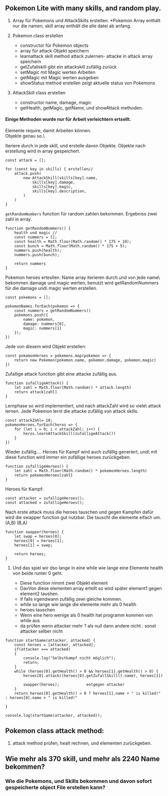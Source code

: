 ## Pokemon Lite with many skills, and random play.

1. Array für Pokemons und AttackSkills erstellen.
        *Pokemon Array enthält nur die namen, skill array enthält die alle datei ab anfang.
2. Pokemon class erstellen  
    * constructor für Pokemon objects
    * array für attack Objekt speichern
    * learnattack skill method attack zulernen- attacke in attack array speichern
    * getZufallskill gibt ein attackskill zufällig zurück
    * setMagic mit Magic werten Arbeiten
    * getMagic mit Magic werten ausgeben
    * showStatus method erstellen zeigt aktuelle status von Pokemons
       
3. AttackSkill class erstellen
    * constructor name, damage, magic
    * getHealth, getMagic, getName, und showAttack methoden.
        
#### Einige Methoden wurde nur für Arbeit verleichtern ertsellt.

Elemente require, damit Arbeiten können.\
Objekte genau so.\ 

Iteriere durch in jede skill, und erstelle davon Objekte. Objekte nach erstellung wird in array gespeichert.
```
const attack = [];

for (const key in skills) { erstellen//
    attack.push(
        new AttackSkill(skills[key].name,
            skills[key].damage,
            skills[key].magic,
            skills[key].description,
        )
    )
}
```
```getRandomNumbers``` function für random zahlen bekommen. Ergebniss zwei zahl in array.
```
function getRandomNummers() {       
    health und magic //
    const nummers = [];
    const health = Math.floor(Math.random() * 175 + 10);
    const bunch = Math.floor(Math.random() * 175 + 5);
    nummers.push(health);
    nummers.push(bunch);

    return nummers
}
```
Pokemon heroes ertesllen. Name array iterieren durch und von jede name\ bekommen damage und magic werten, benutzt wird getRandomNummers für die damage und\ magic werten erstellen.
```
const pokemons = [];                    

pokemonNames.forEach(pokemon => {       
    const nummers = getRandomNummers()  
    pokemons.push({
        name: pokemon,
        damage: nummers[0],
        magic: nummers[1]
    });
})
```
Jede von diesem wird Objekt erstellen:
```
const pokemonHeroes = pokemons.map(pokemon => {    
    return new Pokemon(pokemon.name, pokemon.damage, pokemon.magic)
})
```
Zufallige attack function gibt eine attacke zufällig aus.
```
function zufalligeAttack() {      
    let zahl = Math.floor(Math.random() * attack.length)
    return attack[zahl]
}
```
Lernphase so wird implementiert, und nach attackZahl wird so viele\ attack lernen. Jede Pokemon lernt die attacke zufällig von attack skills.
```
const attackZahl= 10;
pokemonHeroes.forEach(heros => {
    for (let i = 0; i < attackZahl; i++) {
        heros.learnAttackSkill(zufalligeAttack())
    }
})
```
Wieder zufällig.... Heroes für Kampf wird auch zufällig generiert, und\ mit diese function wird immer ein zufällige heroes zurückgeben.
```
function zufalligeHeroes() {
    let zahl = Math.floor(Math.random() * pokemonHeroes.length)
    return pokemonHeroes[zahl]
}
```

Heroes für Kampf:
```
const attacker = zufalligeHeroes();   
const attacked = zufalligeHeroes();

```
Nach erste attack muss die heroes tauschen und gegen Kampfen dafür\
wird die swapper function gut nutzbar. Die tauscht die elemente eifach um. (A,B) (B,A)
```
function swapper(heroes) {
    let swap = heroes[0];
    heroes[0] = heroes[1];
    heroes[1] = swap;

    return heroes;
}
```

1. Und das spiel wir dso lange in eine while wie lange eine Elemente health von beide runter 0 geht.

    * Diese function nimmt zwei Objekt element
    * DavVon diese elementen array ertellt so wird später element1 gegen element2 taushen.
    * if falls irgendwann zufällig zewi gleiche kommen.
    * while so lange wie lange die elemente mehr als 0 health
    * heroes tauschen
    * Wenn eine hero wenige als 0 health hat programm kommen von while aus
    * da prüfen wenn attacker mehr ? als null dann andere nicht : sonst attacker selber nicht
```
function startGame(attacker, attacked) {
    const heroes = [attacker, attacked];  
    if(attacker === attacked)
    {
        console.log("Selbstkampf nicht möglich");
        return;
    }
    while (heroes[0].getHealth() > 0 && heroes[1].getHealth() > 0) {        
        heroes[0].attack((heroes[0].getZufallSkill().name), heroes[1])      

        swapper(heroes);            entgegen attacker
    }
    return heroes[0].getHealth() > 0 ? heroes[1].name + " is killed!" : heroes[0].name + " is killed!" 

}

console.log(startGame(attacker, attacked));
```
## Pokemon class attack method:

1. attack method prüfen, healt rechnen, und elementen zurückgeben.



## Wie mehr als 370 skill, und mehr als 2240 Name bekommen?
### Wie die Pokemons, und Skills bekommen und davon sofort gespeicherte object File erstellen kann?
